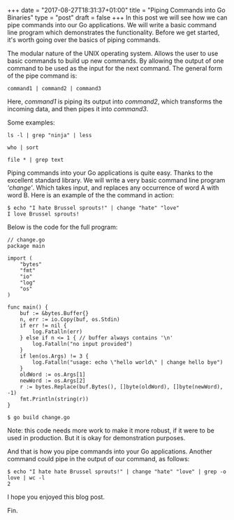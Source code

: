 +++
date = "2017-08-27T18:31:37+01:00"
title = "Piping Commands into Go Binaries"
type = "post"
draft = false
+++
In this post we will see how we can pipe commands into our Go applications. We will write a basic command line program which demonstrates the functionality. Before we get started, it's worth going over the basics of piping commands.

The modular nature of the UNIX operating system. Allows the user to use basic commands to build up new commands. By allowing the output of one command to be used as the input for the next command. The general form of the pipe command is:

```
command1 | command2 | command3
```
Here, _command1_ is piping its output into _command2_, which transforms the incoming data, and then pipes it into _command3_.

Some examples:
```
ls -l | grep "ninja" | less
```
```
who | sort
```
```
file * | grep text
```
Piping commands into your Go applications is quite easy. Thanks to the excellent standard library. We will write a very basic command line program _'change'_. Which takes input, and replaces any occurrence of word A with  word B. Here is an example of the the command in action:
```
$ echo "I hate Brussel sprouts!" | change "hate" "love"
I love Brussel sprouts!
```
Below is the code for the full program:
```
// change.go
package main

import (
	"bytes"
	"fmt"
	"io"
	"log"
	"os"
)

func main() {
	buf := &bytes.Buffer{}
	n, err := io.Copy(buf, os.Stdin)
	if err != nil {
		log.Fatalln(err)
	} else if n <= 1 { // buffer always contains '\n'
		log.Fatalln("no input provided")
	}
	if len(os.Args) != 3 {
		log.Fatalln("usage: echo \"hello world\" | change hello bye")
	}
	oldWord := os.Args[1]
	newWord := os.Args[2]
	r := bytes.Replace(buf.Bytes(), []byte(oldWord), []byte(newWord), -1)
	fmt.Println(string(r))
}
```
```
$ go build change.go
```
Note: this code needs more work to make it more robust, if it were to be used in production. But it is okay for demonstration purposes.

And that is how you pipe commands into your Go applications. Another command could pipe in the output of our command, as follows:
```
$ echo "I hate hate Brussel sprouts!" | change "hate" "love" | grep -o love | wc -l
2
```

I hope you enjoyed this blog post.

Fin.